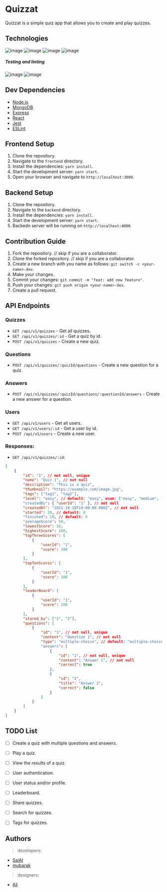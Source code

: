 # Quizzat
Quizzat is a simple quiz app that allows you to create and play quizzes.

## Technologies
![image](https://img.shields.io/badge/React-61DAFB?style=for-the-badge&logo=react&logoColor=white)
![image](https://img.shields.io/badge/Node.js-339933?style=for-the-badge&logo=node.js&logoColor=white)
![image](https://img.shields.io/badge/Express-000000?style=for-the-badge&logo=express&logoColor=white)
![image](https://img.shields.io/badge/MongoDB-47A248?style=for-the-badge&logo=mongodb&logoColor=white)

##### Testing and linting
![image](https://img.shields.io/badge/eslint-3A33D1?style=for-the-badge&logo=eslint&logoColor=white)
![image](https://img.shields.io/badge/Jest-323330?style=for-the-badge&logo=Jest&logoColor=white)

## Dev Dependencies
- [Node.js](https://nodejs.org)
- [MongoDB](https://www.mongodb.com)
- [Express](https://expressjs.com)
- [React](https://reactjs.org)
- [Jest](https://jestjs.io)
- [ESLint](https://eslint.org)

## Frontend Setup
1. Clone the repository.
2. Navigate to the `frontend` directory.
3. Install the dependencies: `yarn install`.
4. Start the development server: `yarn start`.
5. Open your browser and navigate to `http://localhost:3000`.

## Backend Setup
1. Clone the repository.
2. Navigate to the `backend` directory.
3. Install the dependencies: `yarn install`.
4. Start the development server: `yarn start`.
5. Backedn server will be running on `http://localhost:4000`.

## Contribution Guide
1. Fork the repository. // skip if you are a collaborator.
2. Clone the forked repository. // skip if you are a collaborator.
3. Create a new branch with you name as follows: `git switch -c <your-name>-dev`.
4. Make your changes.
5. Commit your changes: `git commit -m "feat: add new feature"`.
6. Push your changes: `git push origin <your-name>-dev`.
7. Create a pull request.

## API Endpoints
### Quizzes
- `GET /api/v1/quizzes` - Get all quizzes.
- `GET /api/v1/quizzes/:id` - Get a quiz by id.
- `POST /api/v1/quizzes` - Create a new quiz.
### Questions
- `POST /api/v1/quizzes/:quizId/questions` - Create a new question for a quiz.
### Answers
- `POST /api/v1/quizzes/:quizId/questions/:questionId/answers` - Create a new answer for a question.
### Users
- `GET /api/v1/users` - Get all users.
- `GET /api/v1/users/:id` - Get a user by id.
- `POST /api/v1/users` - Create a new user.
### Responses: 
- `GET /api/v1/quizzes/:id`:
```json
[
    {
        "id": "1", // not null, unique
        "name": "Quiz 1", // not null
        "description": "This is a quiz",
        "thumbnail": "https://example.com/image.jpg",
        "tags": ["tag1", "tag2"],
        "level": "easy", // default: "easy", enum: ["easy", "medium", "hard"]
        "createdBy": { "userId": "1" }, // not null
        "createdAt": "2021-10-10T10:00:00.000Z", // not null
        "started": 20, // default: 0
        "finished": 10, // default: 0
        "averageScore": 50,
        "lowestScore": 10,
        "highestScore": 100,
        "topThreeScores": [
            {
                "userId": "1",
                "score": 100
            }
        ],
        "topTenScores": [
            {
                "userId": "1",
                "score": 100
            }
        ],
        "leaderBoard": [
            {
                "userId": "1",
                "score": 100
            }
        ],
        "stared_by": ["1", "2"],
        "questions": [
            {
                "id": "1", // not null, unique
                "content": "Question 1", // not null
                "type": "multiple-choice", // default: "multiple-choice", enum: ["single-choice", "multiple-choice", "true-false"]
                "answers": [
                    {
                        "id": "1", // not null, unique
                        "content": "Answer 1", // not null
                        "correct": true
                    },
                    {
                        "id": "2",
                        "title": "Answer 2",
                        "correct": false
                    }
                ]
            }
        ]
    }
]
```

## TODO List
- [ ] Create a quiz with multiple questions and answers.
- [ ] Play a quiz.
- [ ] View the results of a quiz.
- [ ] User authentication.
- [ ] User status and/or profile.
- [ ] Leaderboard.
- [ ] Share quizzes.
- [ ] Search for quizzes.
- [ ] Tags for quizzes.



## Authors
> developers:

- [SaiAI](https://github.com/saiAl)
- [mubarak](https://github.com/mmubarak0)

> designers:

- [Ali](https://portfolio.ali.com)
